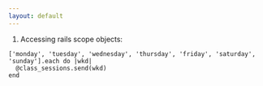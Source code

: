 ```yaml
---
layout: default
---
```



1. Accessing rails scope objects:

```
['monday', 'tuesday', 'wednesday', 'thursday', 'friday', 'saturday', 'sunday'].each do |wkd|
  @class_sessions.send(wkd)
end
```